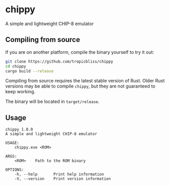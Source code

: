 # chippy

A simple and lightweight CHIP-8 emulator

## Compiling from source

If you are on another platform, compile the binary yourself to try it out:

```sh
git clone https://github.com/tropicbliss/chippy
cd chippy
cargo build --release
```

Compiling from source requires the latest stable version of Rust. Older Rust versions may be able to compile `chippy`, but they are not guaranteed to keep working.

The binary will be located in `target/release`.

## Usage

```
chippy 1.0.0
A simple and lightweight CHIP-8 emulator

USAGE:
    chippy.exe <ROM>

ARGS:
    <ROM>    Path to the ROM binary

OPTIONS:
    -h, --help       Print help information
    -V, --version    Print version information
```
